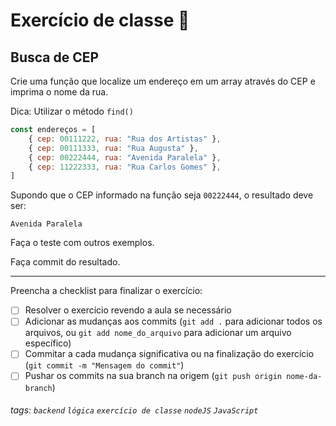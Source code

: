 
# Exercício de classe 🏫

## Busca de CEP

Crie uma função que localize um endereço em um array através do CEP e imprima o nome da rua.

Dica: Utilizar o método `find()`

```javascript
const endereços = [
    { cep: 00111222, rua: "Rua dos Artistas" },
    { cep: 00111333, rua: "Rua Augusta" },
    { cep: 00222444, rua: "Avenida Paralela" },
    { cep: 11222333, rua: "Rua Carlos Gomes" },
]
```

Supondo que o CEP informado na função seja `00222444`, o resultado deve ser:

```
Avenida Paralela
```

Faça o teste com outros exemplos.

Faça commit do resultado.

---

Preencha a checklist para finalizar o exercício:

-   [ ] Resolver o exercício revendo a aula se necessário
-   [ ] Adicionar as mudanças aos commits (`git add .` para adicionar todos os arquivos, ou `git add nome_do_arquivo` para adicionar um arquivo específico)
-   [ ] Commitar a cada mudança significativa ou na finalização do exercício (`git commit -m "Mensagem do commit"`)
-   [ ] Pushar os commits na sua branch na origem (`git push origin nome-da-branch`)

###### tags: `backend` `lógica` `exercício de classe` `nodeJS` `JavaScript`
